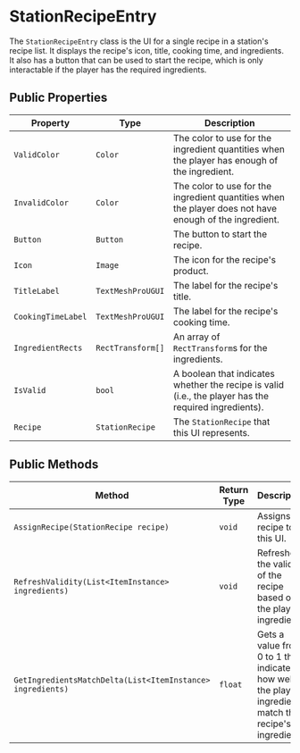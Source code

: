 # StationRecipeEntry

The `StationRecipeEntry` class is the UI for a single recipe in a station's recipe list. It displays the recipe's icon, title, cooking time, and ingredients. It also has a button that can be used to start the recipe, which is only interactable if the player has the required ingredients.

## Public Properties

| Property           | Type                | Description                                      |
| ------------------ | ------------------- | ------------------------------------------------ |
| `ValidColor`       | `Color`             | The color to use for the ingredient quantities when the player has enough of the ingredient. |
| `InvalidColor`     | `Color`             | The color to use for the ingredient quantities when the player does not have enough of the ingredient. |
| `Button`           | `Button`            | The button to start the recipe.                  |
| `Icon`             | `Image`             | The icon for the recipe's product.               |
| `TitleLabel`       | `TextMeshProUGUI`   | The label for the recipe's title.                |
| `CookingTimeLabel` | `TextMeshProUGUI`   | The label for the recipe's cooking time.         |
| `IngredientRects`  | `RectTransform[]`   | An array of `RectTransform`s for the ingredients. |
| `IsValid`          | `bool`              | A boolean that indicates whether the recipe is valid (i.e., the player has the required ingredients). |
| `Recipe`           | `StationRecipe`     | The `StationRecipe` that this UI represents.     |

## Public Methods

| Method                                      | Return Type | Description                                      |
| ------------------------------------------- | ----------- | ------------------------------------------------ |
| `AssignRecipe(StationRecipe recipe)`        | `void`      | Assigns a recipe to this UI.                     |
| `RefreshValidity(List<ItemInstance> ingredients)` | `void` | Refreshes the validity of the recipe based on the player's ingredients. |
| `GetIngredientsMatchDelta(List<ItemInstance> ingredients)` | `float` | Gets a value from 0 to 1 that indicates how well the player's ingredients match the recipe's ingredients. |
